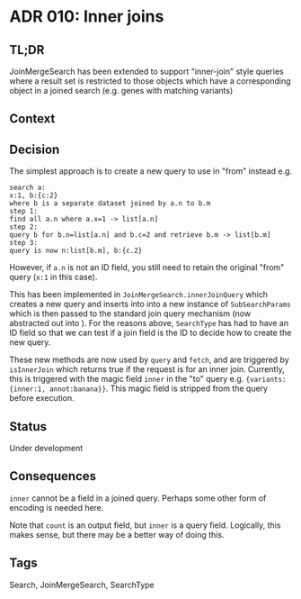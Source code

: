# ADR 010: Inner joins

## TL;DR

JoinMergeSearch has been extended to support "inner-join" style queries where a result set is restricted to those objects which have a corresponding object in a joined search (e.g. genes with matching variants)

## Context


## Decision
The simplest approach is to create a new query to use in "from" instead e.g.
```
search a:
x:1, b:{c:2}
where b is a separate dataset joined by a.n to b.m
step 1:
find all a.n where a.x=1 -> list[a.n]
step 2:
query b for b.n=list[a.n] and b.c=2 and retrieve b.m -> list[b.m]
step 3:
query is now n:list[b.m], b:{c.2}
```
However, if `a.n` is not an ID field, you still need to retain the original "from" query (`x:1` in this case).

This has been implemented in `JoinMergeSearch.innerJoinQuery` which creates a new query and inserts into into a new instance of `SubSearchParams` which is then passed to the standard join query mechanism (now abstracted out into ). For the reasons above, `SearchType` has had to have an ID field so that we can test if a join field is the ID to decide how to create the new query. 

These new methods are now used by `query` and `fetch`, and are triggered by `isInnerJoin` which returns true if the request is for an inner join. Currently, this is triggered with the magic field `inner` in the "to" query e.g. `{variants:{inner:1, annot:banana}}`. This magic field is stripped from the query before execution.

## Status
Under development

## Consequences
`inner` cannot be a field in a joined query. Perhaps some other form of encoding is needed here.

Note that `count` is an output field, but `inner` is a query field. Logically, this makes sense, but there may be a better way of doing this.

## Tags
Search, JoinMergeSearch, SearchType
